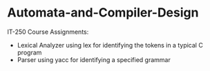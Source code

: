 # Automata-and-Compiler-Design

IT-250 Course Assignments: 

- Lexical Analyzer using lex for identifying the tokens in a  typical C program
- Parser using yacc for identifying a specified grammar


